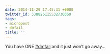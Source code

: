 ```yaml
---
date: 2014-11-29 17:45:31 +0000
twitter_id: 538826115532730369
tags:
- micropost
- dmfail
title: ''
---
```


You have ONE [#dmfail](https://twitter.com/hashtag/dmfail) and it just won’t go away…
